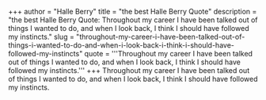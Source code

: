 +++
author = "Halle Berry"
title = "the best Halle Berry Quote"
description = "the best Halle Berry Quote: Throughout my career I have been talked out of things I wanted to do, and when I look back, I think I should have followed my instincts."
slug = "throughout-my-career-i-have-been-talked-out-of-things-i-wanted-to-do-and-when-i-look-back-i-think-i-should-have-followed-my-instincts"
quote = '''Throughout my career I have been talked out of things I wanted to do, and when I look back, I think I should have followed my instincts.'''
+++
Throughout my career I have been talked out of things I wanted to do, and when I look back, I think I should have followed my instincts.
